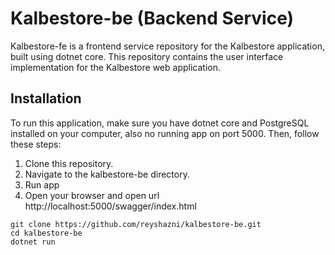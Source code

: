﻿# Kalbestore-be (Backend Service)

Kalbestore-fe is a frontend service repository for the Kalbestore application, built using dotnet core. This repository contains the user interface implementation for the Kalbestore web application.

## Installation

To run this application, make sure you have dotnet core and PostgreSQL installed on your computer, also no running app on port 5000. Then, follow these steps:


1. Clone this repository.
2. Navigate to the kalbestore-be directory.
3. Run app
4. Open your browser and open url http://localhost:5000/swagger/index.html
```
git clone https://github.com/reyshazni/kalbestore-be.git
cd kalbestore-be
dotnet run
```